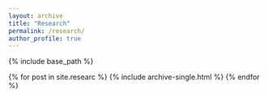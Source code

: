 ```yaml
---
layout: archive
title: "Research"
permalink: /research/
author_profile: true
---
```


{% include base_path %}


{% for post in site.researc %}
  {% include archive-single.html %}
{% endfor %}
